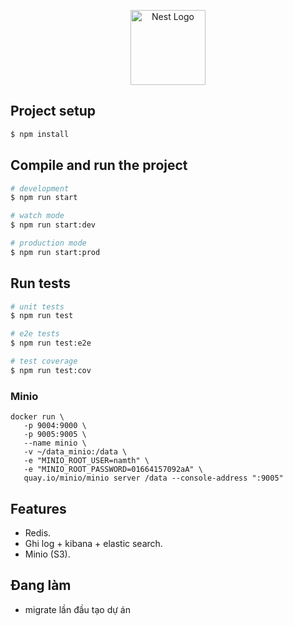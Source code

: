<p align="center">
  <a href="http://nestjs.com/" target="blank"><img src="https://nestjs.com/img/logo-small.svg" width="120" alt="Nest Logo" /></a>
</p>

[circleci-image]: https://img.shields.io/circleci/build/github/nestjs/nest/master?token=abc123def456
[circleci-url]: https://circleci.com/gh/nestjs/nest

## Project setup

```bash
$ npm install
```

## Compile and run the project

```bash
# development
$ npm run start

# watch mode
$ npm run start:dev

# production mode
$ npm run start:prod
```

## Run tests

```bash
# unit tests
$ npm run test

# e2e tests
$ npm run test:e2e

# test coverage
$ npm run test:cov
```

### Minio

```
docker run \
   -p 9004:9000 \
   -p 9005:9005 \
   --name minio \
   -v ~/data_minio:/data \
   -e "MINIO_ROOT_USER=namth" \
   -e "MINIO_ROOT_PASSWORD=01664157092aA" \
   quay.io/minio/minio server /data --console-address ":9005"
```

## Features

- Redis.
- Ghi log + kibana + elastic search.
- Minio (S3).

## Đang làm

- migrate lần đầu tạo dự án
